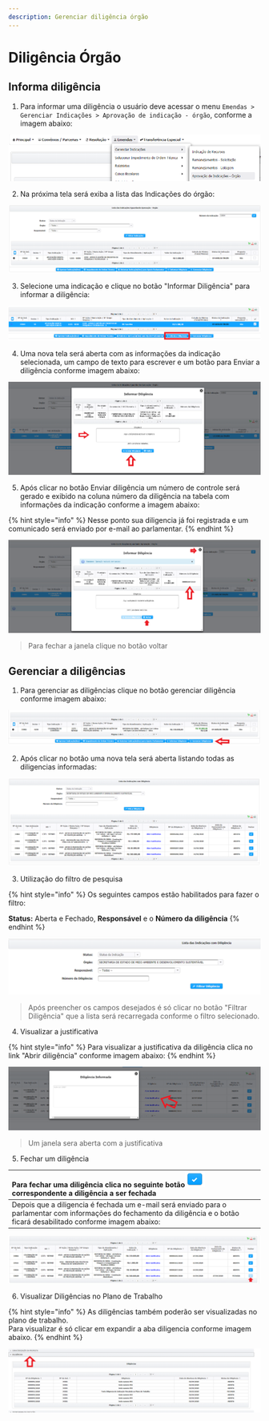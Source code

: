 ```yaml
---
description: Gerenciar diligência órgão
---
```


# Diligência Órgão

## Informa diligência

1. Para informar uma diligência o usuário deve acessar o menu  `Emendas > Gerenciar Indicações > Aprovação de indicação - órgão`, conforme a imagem abaixo:

![](../../.gitbook/assets/image%20%28142%29.png)

2. Na próxima tela será exiba a lista das Indicações do órgão:

![](../../.gitbook/assets/image%20%2825%29.png)

3. Selecione uma indicação e clique no botão "Informar Diligência"  para informar a diligência:

![](../../.gitbook/assets/image%20%2885%29.png)

4. Uma nova tela será aberta com as informações da indicação selecionada, um campo de texto para escrever e um botão para Enviar a diligência  conforme imagem abaixo:

![](../../.gitbook/assets/image%20%28184%29.png)

5. Após clicar no botão Enviar diligência um número de controle será gerado e exibido na coluna número da diligência na tabela com informações da indicação  conforme a imagem abaixo:

{% hint style="info" %}
Nesse ponto sua diligencia já foi registrada e um comunicado será enviado por e-mail ao parlamentar. 
{% endhint %}

![](../../.gitbook/assets/image%20%28127%29.png)

> Para fechar a janela clique no botão voltar

## Gerenciar a diligências

1. Para gerenciar as diligências clique no botão gerenciar diligência conforme imagem abaixo:

![](../../.gitbook/assets/image%20%28201%29.png)

2.  Após clicar no botão uma nova tela será aberta listando todas as diligencias informadas:

![](../../.gitbook/assets/image%20%28199%29.png)

3.  Utilização do filtro de pesquisa

{% hint style="info" %}
Os seguintes campos estão habilitados para fazer o filtro:

**Status:** Aberta e Fechado, **Responsável** e o **Número da diligência**
{% endhint %}



![](../../.gitbook/assets/image%20%28148%29.png)

> Após preencher os campos desejados é só clicar no botão "Filtrar Diligência" que a lista será recarregada conforme o filtro selecionado.

4. Visualizar a justificativa

{% hint style="info" %}
Para visualizar a justificativa da diligência clica no link "Abrir diligência" conforme imagem abaixo:
{% endhint %}

![](../../.gitbook/assets/image%20%2847%29.png)

> Um janela sera aberta com a justificativa

5.  Fechar um diligência

| Para fechar uma diligência clica no seguinte botão![](../../.gitbook/assets/image%20%28147%29.png)correspondente a diligência a ser fechada |
| :--- |
| Depois que a diligencia é fechada um e-mail será enviado para o parlamentar com informações do fechamento da diligência  e o botão ficará desabilitado conforme imagem abaixo: |

![](../../.gitbook/assets/image%20%2889%29.png)

6. Visualizar Diligências no Plano de Trabalho

{% hint style="info" %}
As diligências também poderão ser visualizadas no plano de trabalho.   
Para visualizar é só clicar em expandir a aba diligencia conforme imagem abaixo.
{% endhint %}

![](../../.gitbook/assets/image%20%28108%29.png)

